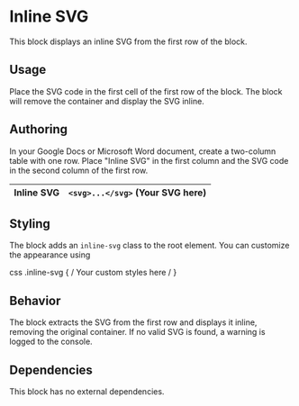 # Inline SVG

This block displays an inline SVG from the first row of the block.

## Usage

Place the SVG code in the first cell of the first row of the block. The block will remove the container and display the SVG inline.

## Authoring

In your Google Docs or Microsoft Word document, create a two-column table with one row. Place "Inline SVG" in the first column and the SVG code in the second column of the first row.

| Inline SVG | `<svg>...</svg>` (Your SVG here) |
|------------|:---------------------------------|

## Styling

The block adds an `inline-svg` class to the root element. You can customize the appearance using 

css
.inline-svg {
/ Your custom styles here /
}



## Behavior

The block extracts the SVG from the first row and displays it inline, removing the original container. If no valid SVG is found, a warning is logged to the console.

## Dependencies

This block has no external dependencies.